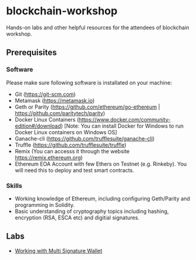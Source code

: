 # blockchain-workshop
Hands-on labs and other helpful resources for the attendees of blockchain workshop.

## Prerequisites

### Software
Please make sure following software is installated on your machine:

* Git (https://git-scm.com)
* Metamask (https://metamask.io)
* Geth or Parity (https://github.com/ethereum/go-ethereum | https://github.com/paritytech/parity)
* Docker Linux Containers (https://www.docker.com/community-edition#/download) [Note: You can install Docker for Windows to run Docker Linux containers on Windows OS]
* Ganache-cli (https://github.com/trufflesuite/ganache-cli)
* Truffle (https://github.com/trufflesuite/truffle)
* Remix (You can accesss it through the website https://remix.ethereum.org)
* Ethereum EOA Account with few Ethers on Testnet (e.g. Rinkeby). You will need this to deploy and test smart contracts.

### Skills

* Working knowledge of Ethereum, including configuring Geth/Parity and programming in Solidity. 
* Basic understanding of cryptography topics including hashing, encryption (RSA, ESCA etc) and digitial signatures.

## Labs

* [Working with Multi Signature Wallet](https://github.com/razi-rais/blockchain-workshop/tree/master/multi-sig-wallet)

